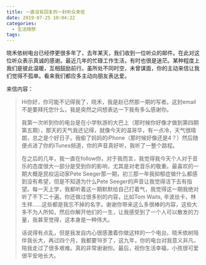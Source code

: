 ```yaml
---
title: 一直没有回复的一封听众来信
date: 2019-07-25 10:04:22
categories:
  - 生活随想
tags:
---
```


晓禾依树电台已经停更很多年了，去年某天，我们收到一位听众的邮件。在此对这位听众表示真诚的感谢。最近几年的忙碌工作生活，有时也很是迷茫。某种程度上我们是彼此温暖，互相鼓励前行。虽所处不同时空，未曾谋面，你的主动来信让我们觉得不孤单。看来我们都应多主动向朋友表达爱。

来信内容：

> Hi你好，你可能不记得我了，晓禾，我是赵已然那一期的写者。这封email不是要拜托您什么，我是突然之间想表达一下我有多么感谢你。
> 
> 我第一次听到你的电台是在小学秋游的大巴上（那时候你好像才做到第四期第五期），那天的天气我还记得，就像今天的温哥华，有一点冷，天气很晴朗，总之是个好日子。我偷了妈妈的iPhone（那时候好像还是4？）然后随便点进了你的iTunes频道，你的声音真好听，我听了一整个路程。
> 
> 在之后的几年，我一直在follow你，对于我而言，我觉得我今天个人对于音乐的态度很大一部分是受到你的影响，尤其是对老音乐的敬重。最喜欢的一期大概是民权运动家Pete Seeger那一期，初三那一年我抑郁症做什么都感到没有希望，但是不知道为什么Pete Seeger的声音让我觉得活下去有指望。每一天上学，我都听着这一期默默给自己打着气，我觉得这一期我绝对听了不下二十遍。你还做过很多别的内容，比如Tom Waits, 辛波丝卡，林生祥……这些都是我忘不掉的名字。谢谢你带来这么多很棒的内容，这些大多不为人所知，然后你解开他们的一生，让我感受到了一个人可以散发的力量，我甚至觉得，这本身是一种伟大。
>   
> 话说得有点乱，但是我发自内心很感激着你做这样的一个电台。晓禾依树陪伴我长大，再过四个月，我都要18岁了，这九年，你的电台对我意义非凡，陪我走过了很多艰难。真的非常谢谢你。最后，祝你生活幸福，小孩很可爱很平安地长大。
